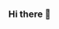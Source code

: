 ### Hi there 👋

<!--
**Pujak09/PujaK09** is a ✨ _special_ ✨ repository because its `README.md` (this file) appears on your GitHub profile.

Here are some ideas to get you started:

- Mechanical and automation student at Indira Gandhi Delhi Technical University For Women
- 🌱 I’m currently learning ...
- 👯 I’m looking to collaborate on ...
- 🤔 I’m looking for help with ...
- 💬 Ask me about ...
- 📫 How to reach me: ...
- 😄 Pronouns: ...
- ⚡ Fun fact: ...
-->
